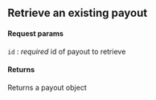 ## Retrieve an existing payout

#### Request params

`id`
:    _required_ id of payout to retrieve

#### Returns

Returns a payout object

